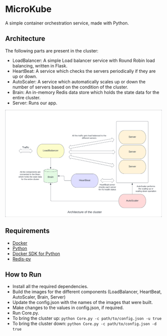 
# MicroKube

A simple container orchestration service, made with Python.

## Architecture
The following parts are present in the cluster:
- LoadBalancer: A simple Load balancer service with Round Robin load balancing, written in Flask.
- HeartBeat: A service which checks the servers periodically if they are up or down. 
- AutoScaler: A service which automatically scales up or down the number of servers based on the condition of the cluster.
- Brain: An in-memory Redis data store which holds the state data for the entire cluster.
- Server: Runs our app.

![Architecture](Architecture.png?raw=true "Architecture")

## Requirements
- [Docker](https://www.docker.com/)
- [Python](https://www.python.org/)
- [Docker SDK for Python](https://docker-py.readthedocs.io/en/stable/)
- [Redis-py](https://redis-py.readthedocs.io/en/stable/)

## How to Run
- Install all the required dependencies.
- Build the images for the different components (LoadBalancer, HeartBeat, AutoScaler, Brain, Server)
- Update the config.json with the names of the images that were built.
- Make changes to the values in config.json, if required.
- Run Core.py.
- To bring the cluster up: `python Core.py -c path/to/config.json -u true`
- To bring the cluster down: `python Core.py -c path/to/config.json -d true`